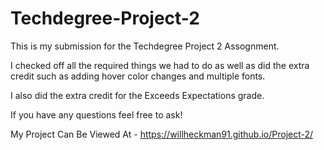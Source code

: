 # Techdegree-Project-2


This is my submission for the Techdegree Project 2 Assognment.

I checked off all the required things we had to do as well as did the extra credit such as adding hover color changes and multiple fonts.

I also did the extra credit for the Exceeds Expectations grade.

If you have any questions feel free to ask!

My Project Can Be Viewed At -  https://willheckman91.github.io/Project-2/
